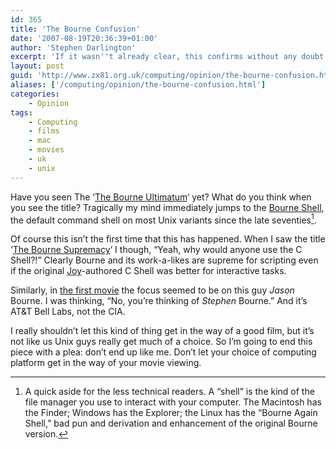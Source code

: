 ```yaml
---
id: 365
title: 'The Bourne Confusion'
date: '2007-08-19T20:36:39+01:00'
author: 'Stephen Darlington'
excerpt: 'If it wasn''t already clear, this confirms without any doubt my geeky tendencies.'
layout: post
guid: 'http://www.zx81.org.uk/computing/opinion/the-bourne-confusion.html'
aliases: ['/computing/opinion/the-bourne-confusion.html']
categories:
    - Opinion
tags:
    - Computing
    - films
    - mac
    - movies
    - uk
    - unix
---
```


Have you seen The ‘[The Bourne Ultimatum](http://uk.imdb.com/title/tt0440963/ "IMDB talks about Bourne Ultimatum")‘ yet? What do you think when you see the title? Tragically my mind immediately jumps to the [Bourne Shell](http://en.wikipedia.org/wiki/Bourne_shell "Bourne Shell"), the default command shell on most Unix variants since the late seventies[^1].

Of course this isn’t the first time that this has happened. When I saw the title ‘[The Bourne Supremacy](http://uk.imdb.com/title/tt0372183/ "IMDB on Bourne Supremacy")‘ I though, “Yeah, why would anyone use the C Shell?!” Clearly Bourne and its work-a-likes are supreme for scripting even if the original [Joy](http://www.wired.com/wired/archive/8.04/joy.html "Interesting piece by Bill Joy")-authored C Shell was better for interactive tasks.

Similarly, in [the first movie](http://uk.imdb.com/title/tt0258463/ "IMDB on the Bourne Identity") the focus seemed to be on this guy *Jason* Bourne. I was thinking, “No, you’re thinking of *Stephen* Bourne.” And it’s AT&amp;T Bell Labs, not the CIA.

I really shouldn’t let this kind of thing get in the way of a good film, but it’s not like us Unix guys really get much of a choice. So I’m going to end this piece with a plea: don’t end up like me. Don’t let your choice of computing platform get in the way of your movie viewing.
[^1]: A quick aside for the less technical readers. A “shell” is the kind of the file manager you use to interact with your computer. The Macintosh has the Finder; Windows has the Explorer; the Linux has the “Bourne Again Shell,” bad pun and derivation and enhancement of the original Bourne version.
